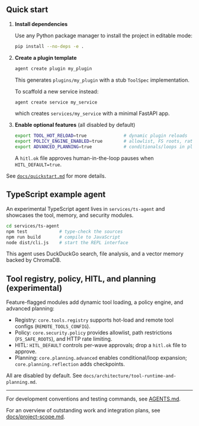 
## Quick start

1. **Install dependencies**

   Use any Python package manager to install the project in editable mode:

   ```bash
   pip install --no-deps -e .
   ```

2. **Create a plugin template**

   ```bash
   agent create plugin my_plugin
   ```

   This generates `plugins/my_plugin` with a stub `ToolSpec` implementation.

   To scaffold a new service instead:

   ```bash
   agent create service my_service
   ```

   which creates `services/my_service` with a minimal FastAPI app.

3. **Enable optional features** (all disabled by default)

   ```bash
   export TOOL_HOT_RELOAD=true              # dynamic plugin reloads
   export POLICY_ENGINE_ENABLED=true        # allowlist, FS roots, rate limits
   export ADVANCED_PLANNING=true            # conditionals/loops in plans
   ```

   A `hitl.ok` file approves human-in-the-loop pauses when `HITL_DEFAULT=true`.

See [`docs/quickstart.md`](docs/quickstart.md) for more details.

## TypeScript example agent

An experimental TypeScript agent lives in `services/ts-agent` and showcases the
tool, memory, and security modules.

```bash
cd services/ts-agent
npm test            # type-check the sources
npm run build       # compile to JavaScript
node dist/cli.js    # start the REPL interface
```

This agent uses DuckDuckGo search, file analysis, and a vector memory backed by
ChromaDB.

## Tool registry, policy, HITL, and planning (experimental)

Feature-flagged modules add dynamic tool loading, a policy engine, and advanced planning:

- Registry: `core.tools.registry` supports hot-load and remote tool configs (`REMOTE_TOOLS_CONFIG`).
- Policy: `core.security.policy` provides allowlist, path restrictions (`FS_SAFE_ROOTS`), and HTTP rate limiting.
- HITL: `HITL_DEFAULT` controls per-wave approvals; drop a `hitl.ok` file to approve.
- Planning: `core.planning.advanced` enables conditional/loop expansion; `core.planning.reflection` adds checkpoints.

All are disabled by default. See `docs/architecture/tool-runtime-and-planning.md`.

---

For development conventions and testing commands, see [AGENTS.md](AGENTS.md).

For an overview of outstanding work and integration plans, see [docs/project-scope.md](docs/project-scope.md).
